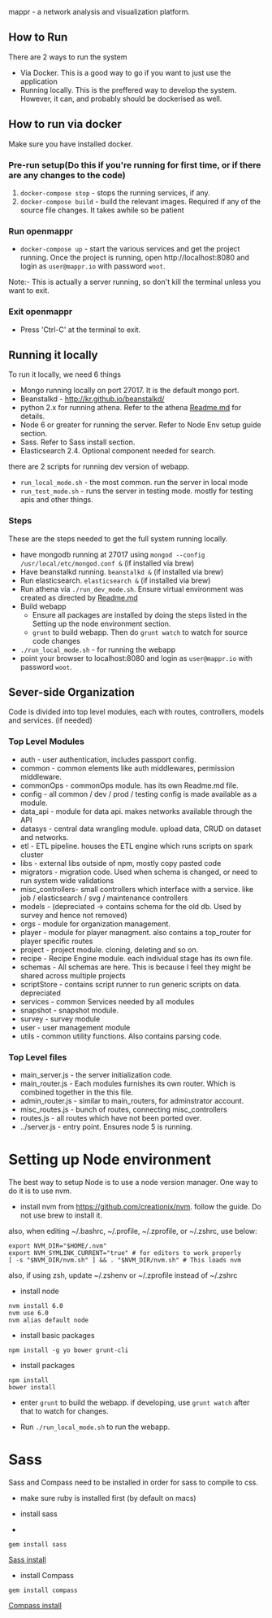 mappr - a network analysis and visualization platform.

## How to Run

There are 2 ways to run the system

- Via Docker. This is a good way to go if you want to just use the application
- Running locally. This is the preffered way to develop the system. However, it can, and probably should be dockerised as well.

## How to run via docker

Make sure you have installed docker.

### Pre-run setup(Do this if you're running for first time, or if there are any changes to the code)

1) `docker-compose stop` - stops the running services, if any.
2) `docker-compose build` - build the relevant images. Required if any of the source file changes. It takes awhile so be patient

### Run openmappr
* `docker-compose up` - start the various services and get the project running. Once the project is running, open http://localhost:8080 and login as `user@mappr.io` with password `woot`.

Note:- This is actually a server running, so don't kill the terminal unless you want to exit.

### Exit openmappr
* Press 'Ctrl-C' at the terminal to exit.

## Running it locally

To run it locally, we need 6 things

- Mongo running locally on port 27017. It is the default mongo port.
- Beanstalkd - http://kr.github.io/beanstalkd/
- python 2.x for running athena. Refer to the athena [Readme.md](athena/README.md) for details.
- Node 6 or greater for running the server. Refer to Node Env setup guide section.
- Sass. Refer to Sass install section.
- Elasticsearch 2.4. Optional component needed for search.

there are 2 scripts for running dev version of webapp.

- `run_local_mode.sh` - the most common. run the server in local mode
- `run_test_mode.sh` - runs the server in testing mode. mostly for testing apis and other things.

### Steps

These are the steps needed to get the full system running locally.
* have mongodb running at 27017 using ` mongod --config /usr/local/etc/mongod.conf & ` (if installed via brew)
* Have beanstalkd running. `beanstalkd &` (if installed via brew)
* Run elasticsearch. `elasticsearch &` (if installed via brew)
* Run athena via `./run_dev_mode.sh`. Ensure virtual environment was created as directed by [Readme.md](athena/README.md)
* Build webapp
    * Ensure all packages are installed by doing the steps listed in the Setting up the node environment section.
    * `grunt` to build webapp. Then do `grunt watch` to watch for source code changes
* `./run_local_mode.sh` - for running the webapp
* point your browser to localhost:8080 and login as `user@mappr.io` with password `woot`.

## Sever-side Organization
Code is divided into top level modules, each with routes, controllers, models and services. (if needed)

### Top Level Modules

* auth            - user authentication, includes passport config.
* common          - common elements like auth middlewares, permission middleware.
* commonOps       - commonOps module. has its own Readme.md file.
* config          - all common / dev / prod / testing config is made available as a module.
* data_api        - module for data api. makes networks available through the API
* datasys         - central data wrangling module. upload data, CRUD on dataset and networks.
* etl             - ETL pipeline. houses the ETL engine which runs scripts on spark cluster
* libs            - external libs outside of npm, mostly copy pasted code
* migrators       - migration code. Used when schema is changed, or need to run system wide validations
* misc_controllers- small controllers which interface with a service. like job / elasticsearch / svg / maintenance controllers
* models          - (depreciated -> contains schema for the old db. Used by survey and hence not removed)
* orgs            - module for organization management.
* player          - module for player managment. also contains a top_router for player specific routes
* project         - project module. cloning, deleting and so on.
* recipe          - Recipe Engine module. each individual stage has its own file.
* schemas         - All schemas are here. This is because I feel they might be shared across multiple projects
* scriptStore     - contains script runner to run generic scripts on data. depreciated
* services        - common Services needed by all modules
* snapshot        - snapshot module.
* survey          - survey module
* user            - user management module
* utils           - common utility functions. Also contains parsing code.

### Top Level files
- main_server.js - the server initialization code.
- main_router.js - Each modules furnishes its own router. Which is combined together in the this file.
- admin_router.js - similar to main_routers, for adminstrator account.
- misc_routes.js - bunch of routes, connecting misc_controllers
- routes.js - all routes which have not been ported over.
- ../server.js - entry point. Ensures node 5 is running.



# Setting up Node environment

The best way to setup Node is to use a node version manager. One way to do it is to use nvm.


* install nvm from https://github.com/creationix/nvm. follow the guide. Do not use brew to install it.

also, when editing ~/.bashrc, ~/.profile, ~/.zprofile, or ~/.zshrc, use below:
```
export NVM_DIR="$HOME/.nvm"
export NVM_SYMLINK_CURRENT="true" # for editors to work properly
[ -s "$NVM_DIR/nvm.sh" ] && . "$NVM_DIR/nvm.sh" # This loads nvm
```
also, if using zsh, update ~/.zshenv or ~/.zprofile instead of ~/.zshrc

* install node
```
nvm install 6.0
nvm use 6.0
nvm alias default node
```

* install basic packages
```
npm install -g yo bower grunt-cli
```

* install packages
```
npm install
bower install
```
* enter `grunt` to build the webapp. if developing, use `grunt watch` after that to watch for changes.

* Run `./run_local_mode.sh` to run the webapp.

# Sass

Sass and Compass need to be installed in order for sass to compile to css.

* make sure ruby is installed first (by default on macs)

* install sass
*
```
gem install sass
```

[Sass install](http://sass-lang.com/install)

* install Compass

```
gem install compass
```
[Compass install](http://compass-style.org/install/)
